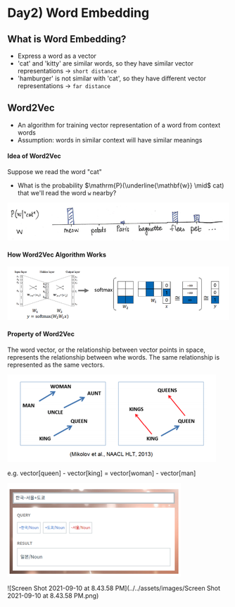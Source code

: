 # Day2) Word Embedding

## What is Word Embedding?

- Express a word as a vector
- 'cat' and 'kitty' are similar words, so they have similar vector representations -> `short distance`
- 'hamburger' is not similar with 'cat', so they have different vector representations -> `far distance`



## Word2Vec

- An algorithm for training vector representation of a word from context words
- Assumption: words in similar context will have similar meanings 



#### Idea of Word2Vec

Suppose we read the word "cat"

- What is the probability $\mathrm{P}(\underline{\mathbf{w}} \mid$ cat) that we'll read the word `w` nearby?

<img src='../../assets/images/nlp-02-01.png'>



#### How Word2Vec Algorithm Works

<img src='../../assets/images/nlp-02-02.png'>



#### Property of Word2Vec

The word vector, or the relationship between vector points in space, represents the relationship between whe words. The same relationship is represented as the same vectors.

<img src='../../assets/images/nlp-02-03.png'>

e.g. vector[queen] - vector[king] = vector[woman] - vector[man]

<img src='../../assets/images/nlp-02-04.png'>

![Screen Shot 2021-09-10 at 8.43.58 PM](../../assets/images/Screen Shot 2021-09-10 at 8.43.58 PM.png)


